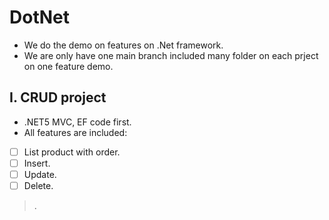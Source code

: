 # DotNet
- We do the demo on features on .Net framework.
- We are only have one main branch included many folder on each prject on one feature demo.

## I. CRUD project
- .NET5 MVC, EF code first.
- All features are included:
- [ ] List product with order.
- [ ] Insert.
- [ ] Update.
- [ ] Delete.
> .